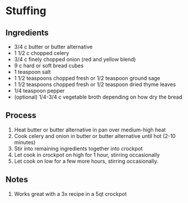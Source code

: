 # Stuffing
## Ingredients
* 3/4 c butter or butter alternative
* 1 1/2 c chopped celery
* 3/4 c finely chopped onion (red and yellow blend)
* 9 c hard or soft bread cubes
* 1 teaspoon salt
* 1 1/2 teaspoons chopped fresh or 1/2 teaspoon ground sage
* 1 1/2 teaspoons chopped fresh or 1/2 teaspoon dried thyme leaves
* 1/4 teaspoon pepper
* (optional) 1/4-3/4 c vegetable broth depending on how dry the bread

## Process
1. Heat butter or butter alternative in pan over medium-high heat
1. Cook celery and onion in butter or butter alternative until hot (2-10 minutes)
1. Stir into remaining ingredients together into crockpot
1. Let cook in crockpot on high for 1 hour, stirring occasionally 
1. Let cook on low for a few more hours, stirring occasionally.

## Notes
1. Works great with a 3x recipe in a 5qt crockpot

